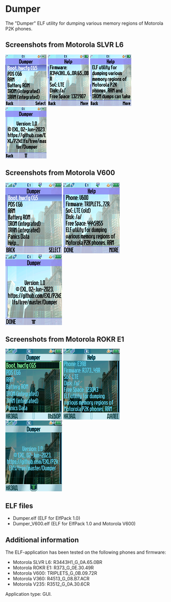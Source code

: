 Dumper
======

The "Dumper" ELF utility for dumping various memory regions of Motorola P2K phones.

## Screenshots from Motorola SLVR L6

![Screenshot 1 of Dumper from Motorola SLVR L6](../images/Screenshot_Dumper_L6_1.png) ![Screenshot 2 of Dumper from Motorola SLVR L6](../images/Screenshot_Dumper_L6_2.png) ![Screenshot 3 of Dumper from Motorola SLVR L6](../images/Screenshot_Dumper_L6_3.png) ![Screenshot 4 of Dumper from Motorola SLVR L6](../images/Screenshot_Dumper_L6_4.png)

## Screenshots from Motorola V600

![Screenshot 1 of Dumper from Motorola V600](../images/Screenshot_Dumper_V600_1.png) ![Screenshot 2 of Dumper from Motorola V600](../images/Screenshot_Dumper_V600_2.png) ![Screenshot 3 of Dumper from Motorola V600](../images/Screenshot_Dumper_V600_3.png)

## Screenshots from Motorola ROKR E1

![Screenshot 1 of Dumper from Motorola ROKR E1](../images/Screenshot_Dumper_E1_1.png) ![Screenshot 2 of Dumper from Motorola ROKR E1](../images/Screenshot_Dumper_E1_2.png) ![Screenshot 3 of Dumper from Motorola ROKR E1](../images/Screenshot_Dumper_E1_3.png)

## ELF files

* Dumper.elf (ELF for ElfPack 1.0)
* Dumper_V600.elf (ELF for ElfPack 1.0 and Motorola V600)

## Additional information

The ELF-application has been tested on the following phones and firmware:

* Motorola SLVR L6: R3443H1_G_0A.65.0BR
* Motorola ROKR E1: R373_G_0E.30.49R
* Motorola V600: TRIPLETS_G_0B.09.72R
* Motorola V360: R4513_G_08.B7.ACR
* Motorola V235: R3512_G_0A.30.6CR

Application type: GUI.
